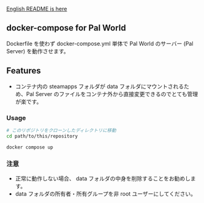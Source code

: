 [English README is here](https://github.com/n4mlz/palworld_docker/blob/master/README.md)

## docker-compose for Pal World
Dockerfile を使わず docker-compose.yml 単体で Pal World のサーバー (Pal Server) を動作させます。

## Features

- コンテナ内の steamapps フォルダが data フォルダにマウントされるため、Pal Server のファイルをコンテナ外から直接変更できるのでとても管理が楽です。

### Usage

```bash
# このリポジトリをクローンしたディレクトリに移動
cd path/to/this/repository

docker compose up
```

### 注意
- 正常に動作しない場合、 data フォルダの中身を削除することをお勧めします。
- data フォルダの所有者・所有グループを非 root ユーザーにしてください。
